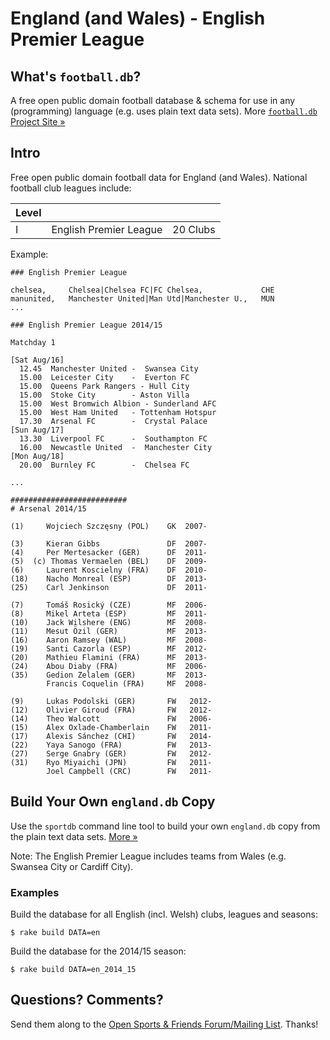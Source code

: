 # England (and Wales) - English Premier League

## What's `football.db`?

A free open public domain football database & schema
for use in any (programming) language (e.g. uses plain text data sets).
More [`football.db` Project Site »](http://openfootball.github.io)


## Intro

Free open public domain football data for England (and Wales). National football club leagues include:

| Level |                                |            |
| ----- | ------------------------------ | ---------- |
| I     |  English Premier League        |  20 Clubs  |


Example:

~~~
### English Premier League

chelsea,     Chelsea|Chelsea FC|FC Chelsea,             CHE
manunited,   Manchester United|Man Utd|Manchester U.,   MUN
...
~~~

~~~
### English Premier League 2014/15

Matchday 1

[Sat Aug/16]
  12.45  Manchester United -  Swansea City
  15.00  Leicester City    -  Everton FC
  15.00  Queens Park Rangers - Hull City
  15.00  Stoke City        - Aston Villa
  15.00  West Bromwich Albion - Sunderland AFC
  15.00  West Ham United   - Tottenham Hotspur
  17.30  Arsenal FC        -  Crystal Palace
[Sun Aug/17]
  13.30  Liverpool FC      -  Southampton FC
  16.00  Newcastle United  -  Manchester City
[Mon Aug/18]
  20.00  Burnley FC        -  Chelsea FC

...
~~~

~~~
##########################
# Arsenal 2014/15

(1)     Wojciech Szczęsny (POL)    GK  2007-

(3)     Kieran Gibbs               DF  2007-
(4)     Per Mertesacker (GER)      DF  2011-
(5)  (c) Thomas Vermaelen (BEL)    DF  2009-
(6)     Laurent Koscielny (FRA)    DF  2010- 
(18)    Nacho Monreal (ESP)        DF  2013- 
(25)    Carl Jenkinson             DF  2011- 

(7)     Tomáš Rosický (CZE)        MF  2006-  
(8)     Mikel Arteta (ESP)         MF  2011-
(10)    Jack Wilshere (ENG)        MF  2008-
(11)    Mesut Özil (GER)           MF  2013-
(16)    Aaron Ramsey (WAL)         MF  2008-
(19)    Santi Cazorla (ESP)        MF  2012-
(20)    Mathieu Flamini (FRA)      MF  2013-
(24)    Abou Diaby (FRA)           MF  2006-
(35)    Gedion Zelalem (GER)       MF  2013-
        Francis Coquelin (FRA)     MF  2008-

(9)     Lukas Podolski (GER)       FW   2012-
(12)    Olivier Giroud (FRA)       FW   2012-
(14)    Theo Walcott               FW   2006-
(15)    Alex Oxlade-Chamberlain    FW   2011-
(17)    Alexis Sánchez (CHI)       FW   2014-
(22)    Yaya Sanogo (FRA)          FW   2013-
(27)    Serge Gnabry (GER)         FW   2012-
(31)    Ryo Miyaichi (JPN)         FW   2011-
        Joel Campbell (CRC)        FW   2011-
~~~


## Build Your Own `england.db` Copy

Use the `sportdb` command line tool to build your own `england.db` copy
from the plain text data sets. [More »](http://openfootball.github.io/build.html)


Note:  The English Premier League includes teams from Wales
(e.g. Swansea City or Cardiff City).


### Examples

Build the database for all English (incl. Welsh) clubs, leagues and seasons:

    $ rake build DATA=en

Build the database for the 2014/15 season:

    $ rake build DATA=en_2014_15



## Questions? Comments?

Send them along to the
[Open Sports & Friends Forum/Mailing List](http://groups.google.com/group/opensport).
Thanks!
